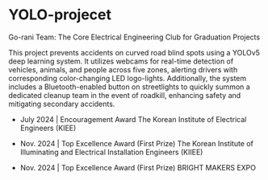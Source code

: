 # YOLO-projecet
Go-rani Team: The Core Electrical Engineering Club for Graduation Projects


This project prevents accidents on curved road blind spots using a YOLOv5 deep learning system. It utilizes webcams for real-time detection of vehicles, animals, and people across five zones, alerting drivers with corresponding color-changing LED logo-lights. Additionally, the system includes a Bluetooth-enabled button on streetlights to quickly summon a dedicated cleanup team in the event of roadkill, enhancing safety and mitigating secondary accidents.



- July 2024 | Encouragement Award
The Korean Institute of Electrical Engineers (KIEE)

- Nov. 2024 | Top Excellence Award (First Prize)
The Korean Institute of Illuminating and Electrical Installation Engineers (KIIEE)

- Nov. 2024 | Top Excellence Award (First Prize)
BRIGHT MAKERS EXPO
